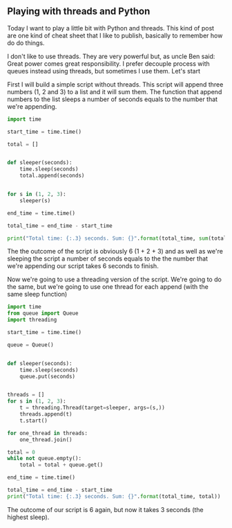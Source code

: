 ## Playing with threads and Python

Today I want to play a little bit with Python and threads. This kind of post are one kind of cheat sheet that I like to publish, basically to remember how do do things. 

I don't like to use threads. They are very powerful but, as uncle Ben said: Great power comes great responsibility. I prefer decouple process with queues instead using threads, but sometimes I use them. Let's start

First I will build a simple script without threads. This script will append three numbers (1, 2 and 3) to a list and it will sum them. The function that append numbers to the list sleeps a number of seconds equals to the number that we're appending.

```python
import time

start_time = time.time()

total = []


def sleeper(seconds):
    time.sleep(seconds)
    total.append(seconds)


for s in (1, 2, 3):
    sleeper(s)

end_time = time.time()

total_time = end_time - start_time

print("Total time: {:.3} seconds. Sum: {}".format(total_time, sum(total)))

```

The the outcome of the script is obviously 6 (1 + 2 + 3) and as well as we're sleeping the script a number of seconds equals to the the number that we're appending our script takes 6 seconds to finish.

Now we're going to use a threading version of the script. We're going to do the same, but we're going to use one thread for each append (with the same sleep function)

```python
import time
from queue import Queue
import threading

start_time = time.time()

queue = Queue()


def sleeper(seconds):
    time.sleep(seconds)
    queue.put(seconds)


threads = []
for s in (1, 2, 3):
    t = threading.Thread(target=sleeper, args=(s,))
    threads.append(t)
    t.start()

for one_thread in threads:
    one_thread.join()

total = 0
while not queue.empty():
    total = total + queue.get()

end_time = time.time()

total_time = end_time - start_time
print("Total time: {:.3} seconds. Sum: {}".format(total_time, total))
```

The outcome of our script is 6 again, but now it takes 3 seconds (the highest sleep).
